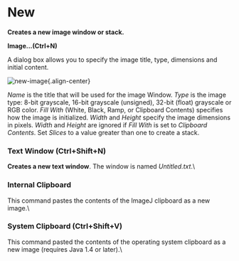 # New

**Creates a new image window or stack.**

**Image\...(Ctrl+N)**

A dialog box allows you to specify the image title, type, dimensions and
initial content.

![new-image](http://rsb.info.nih.gov/ij/docs/images/new-image.gif){.align-center}

*Name* is the title that will be used for the image Window. *Type* is
the image type: 8-bit grayscale, 16-bit grayscale (unsigned), 32-bit
(float) grayscale or RGB color. *Fill With* (White, Black, Ramp, or
Clipboard Contents) specifies how the image is initialized. *Width* and
*Height* specify the image dimensions in pixels. *Width* and *Height*
are ignored if *Fill With* is set to *Clipboard Contents*. Set *Slices*
to a value greater than one to create a stack.

### Text Window (Ctrl+Shift+N)

**Creates a new text window**. The window is named *Untitled.txt*.\

### Internal Clipboard

This command pastes the contents of the ImageJ clipboard as a new
image.\

### System Clipboard (Ctrl+Shift+V)

This command pasted the contents of the operating system clipboard as a
new image (requires Java 1.4 or later).\
